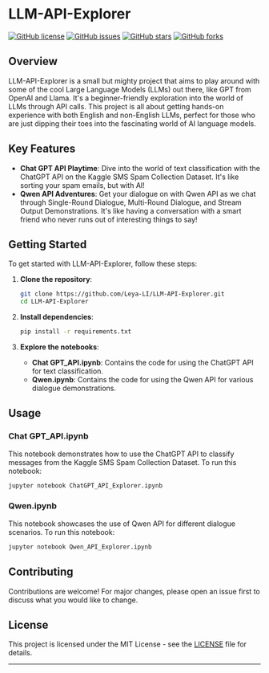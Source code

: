 # LLM-API-Explorer

[![GitHub license](https://img.shields.io/badge/license-MIT-blue.svg)](https://github.com/Leya-LI/LLM-API-Explorer/blob/main/LICENSE)
[![GitHub issues](https://img.shields.io/github/issues/Leya-LI/LLM-API-Explorer.svg)](https://github.com/Leya-LI/LLM-API-Explorer/issues)
[![GitHub stars](https://img.shields.io/github/stars/Leya-LI/LLM-API-Explorer.svg)](https://github.com/Leya-LI/LLM-API-Explorer/stargazers)
[![GitHub forks](https://img.shields.io/github/forks/Leya-LI/LLM-API-Explorer.svg)](https://github.com/Leya-LI/LLM-API-Explorer/network)

## Overview

LLM-API-Explorer is a small but mighty project that aims to play around with some of the cool Large Language Models (LLMs) out there, like GPT from OpenAI and Llama. It's a beginner-friendly exploration into the world of LLMs through API calls. This project is all about getting hands-on experience with both English and non-English LLMs, perfect for those who are just dipping their toes into the fascinating world of AI language models.

## Key Features

- **Chat GPT API Playtime**: Dive into the world of text classification with the ChatGPT API on the Kaggle SMS Spam Collection Dataset. It's like sorting your spam emails, but with AI!
- **Qwen API Adventures**: Get your dialogue on with Qwen API as we chat through Single-Round Dialogue, Multi-Round Dialogue, and Stream Output Demonstrations. It's like having a conversation with a smart friend who never runs out of interesting things to say!

## Getting Started

To get started with LLM-API-Explorer, follow these steps:

1. **Clone the repository**:
   ```bash
   git clone https://github.com/Leya-LI/LLM-API-Explorer.git
   cd LLM-API-Explorer
   ```

2. **Install dependencies**:
   ```bash
   pip install -r requirements.txt
   ```

3. **Explore the notebooks**:
   - **Chat GPT_API.ipynb**: Contains the code for using the ChatGPT API for text classification.
   - **Qwen.ipynb**: Contains the code for using the Qwen API for various dialogue demonstrations.

## Usage

### Chat GPT_API.ipynb

This notebook demonstrates how to use the ChatGPT API to classify messages from the Kaggle SMS Spam Collection Dataset. To run this notebook:

```python
jupyter notebook ChatGPT_API_Explorer.ipynb
```

### Qwen.ipynb

This notebook showcases the use of Qwen API for different dialogue scenarios. To run this notebook:

```python
jupyter notebook Qwen_API_Explorer.ipynb
```

## Contributing

Contributions are welcome! For major changes, please open an issue first to discuss what you would like to change.

## License

This project is licensed under the MIT License - see the [LICENSE](https://github.com/Leya-LI/LLM-API-Explorer/blob/main/LICENSE) file for details.

---


